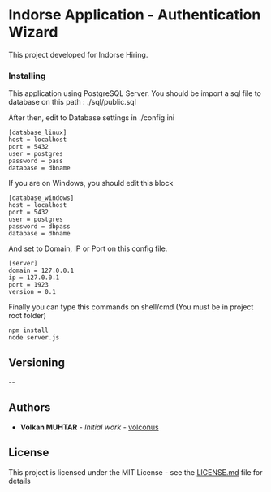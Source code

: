 # Indorse Application - Authentication Wizard

This project developed for Indorse Hiring.

### Installing

This application using PostgreSQL Server. You should be import a sql file to database on this path : ./sql/public.sql

After then, edit to Database settings in ./config.ini

```
[database_linux]
host = localhost
port = 5432
user = postgres
password = pass
database = dbname
```

If you are on Windows, you should edit this block

```
[database_windows]
host = localhost
port = 5432
user = postgres
password = dbpass
database = dbname
```
And set to Domain, IP or Port on this config file.

```
[server]
domain = 127.0.0.1
ip = 127.0.0.1
port = 1923
version = 0.1
```

Finally you can type this commands on shell/cmd (You must be in project root folder)
```
npm install
node server.js
```

## Versioning

--

## Authors

* **Volkan MUHTAR** - *Initial work* - [volconus](https://github.com/volconus)

## License

This project is licensed under the MIT License - see the [LICENSE.md](LICENSE.md) file for details
